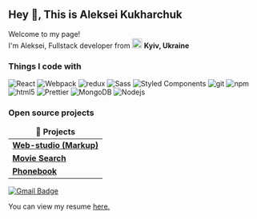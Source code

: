 ## Hey 👋, This is Aleksei Kukharchuk


<p>Welcome to my page! </br> I'm Aleksei, Fullstack developer from <img src="https://img.icons8.com/color/48/000000/ukraine.png" width="20"/> <b>Kyiv, Ukraine</b>

<h3>Things I code with</h3>
<p>
  <img alt="React" src="https://img.shields.io/badge/-React-45b8d8?style=flat-square&logo=react&logoColor=white" />
  <img alt="Webpack" src="https://img.shields.io/badge/-Webpack-8DD6F9?style=flat-square&logo=webpack&logoColor=white" /> 
  <img alt="redux" src="https://img.shields.io/badge/-Redux-764ABC?style=flat-square&logo=redux&logoColor=white" />
  <img alt="Sass" src="https://img.shields.io/badge/-Sass-CC6699?style=flat-square&logo=sass&logoColor=white" />
  <img alt="Styled Components" src="https://img.shields.io/badge/-Styled_Components-db7092?style=flat-square&logo=styled-components&logoColor=white" />
  <img alt="git" src="https://img.shields.io/badge/-Git-F05032?style=flat-square&logo=git&logoColor=white" />
  <img alt="npm" src="https://img.shields.io/badge/-NPM-CB3837?style=flat-square&logo=npm&logoColor=white" />
  <img alt="html5" src="https://img.shields.io/badge/-HTML5-E34F26?style=flat-square&logo=html5&logoColor=white" />
  <img alt="Prettier" src="https://img.shields.io/badge/-Prettier-F7B93E?style=flat-square&logo=prettier&logoColor=white" />
  <img alt="MongoDB" src="https://img.shields.io/badge/-MongoDB-13aa52?style=flat-square&logo=mongodb&logoColor=white" />
  <img alt="Nodejs" src="https://img.shields.io/badge/-Nodejs-43853d?style=flat-square&logo=Node.js&logoColor=white" />
</p>

<h3>Open source projects</h3>
<table>
  <thead align="center">
    <tr border: none;>
      <td><b>🎁 Projects</b></td>
    </tr>
  </thead>
  <tbody>
    <tr>
      <td><a href="https://aleksei-kukharchuk.github.io/goit-markup-hw-08/"><b>Web-studio (Markup)</b></a></td>
    </tr>
	  <tr>
      <td><a href="https://akv-netlify-homework.netlify.app/k"><b>Movie Search</b></a></td>
    </tr>
    <tr>
      <td><a href="https://akv-09-hw-phonebook.netlify.app/"><b>Phonebook</b></a></td>
    </tr>
  </tbody>
</table>

[![Gmail Badge](https://img.shields.io/badge/-kukharchuk.work@gmail.com-c14438?style=flat&logo=Gmail&logoColor=white&link=mailto:kukharchuk.work@gmail.com)](mailto:kukharchuk.work@gmail.com) <p align='left'> You can view my resume <a href='https://drive.google.com/file/d/1yCLwme3bGX0mFDb3GEpr6fNSxO7_ru50/view?usp=sharing ' target=_blank><u>here</u>.</a></p>



